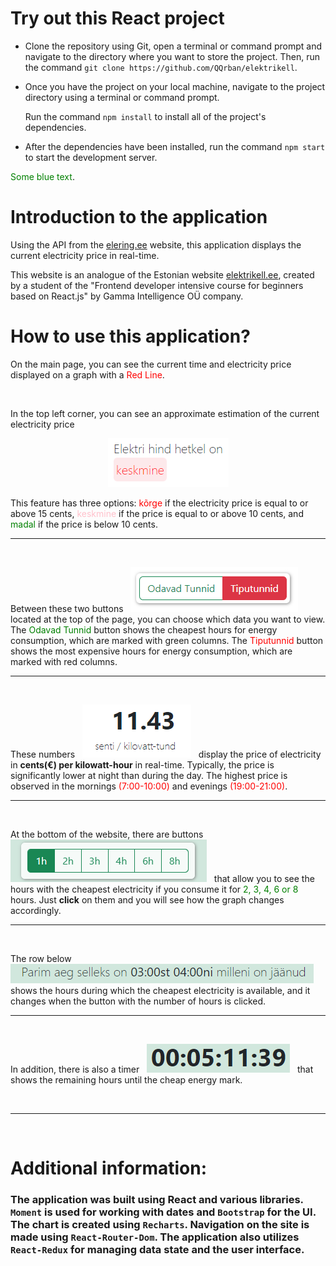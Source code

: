 


#  **Try out this React project**

- Clone the repository using Git, open a terminal or command prompt and navigate to the directory where you want to store the project. Then, run the command `git clone https://github.com/QQrban/elektrikell`.
- Once you have the project on your local machine, navigate to the project directory using a terminal or command prompt.

    Run the command `npm install` to install all of the project's dependencies.
- After the dependencies have been installed, run the command `npm start` to start the development server.


<span style="color:green">Some blue text</span>.

# Introduction to the application

Using the API from the [elering.ee](https://dashboard.elering.ee/assets/api-doc.html) website, this application displays the current electricity price in real-time. 

This website is an analogue of the Estonian website [elektrikell.ee](https://elektrikell.ee), created by a student of the "Frontend developer intensive course for beginners based on React.js" by Gamma Intelligence OÜ company.

# How to use this application?

 On the main page, you can see the current time and electricity price displayed on a graph with a <span style="color:red">Red Line</span>. 

<br/>

 In the top left corner, you can see an approximate estimation of the current electricity price

 <p align="center">
  <img src="./src/readMe-imgs/hetkel.png" />
</p>

 This feature has three options: <span style="color:red">kõrge</span> if the electricity price is equal to or above 15 cents, <span style="color:pink">keskmine</span> if the price is equal to or above 10 cents, and <span style="color:green">madal</span> if the price is below 10 cents.

<hr/>
<br/>

 Between these two buttons &nbsp; ![img](./src/readMe-imgs/buttons.png) &nbsp; located at the top of the page, you can choose which data you want to view. The <span style="color:green">Odavad Tunnid</span> button shows the cheapest hours for energy consumption, which are marked with green columns. The <span style="color:red">Tiputunnid</span> button shows the most expensive hours for energy consumption, which are marked with red columns.

<hr/>
<br/>

 These numbers &nbsp; ![img](./src/readMe-imgs/hind.png) &nbsp; display the price of electricity in **cents(€) per kilowatt-hour** in real-time. Typically, the price is significantly lower at night than during the day. The highest price is observed in the mornings <span style="color:red">(7:00-10:00)</span> and evenings <span style="color:red">(19:00-21:00)</span>.

<hr/>
<br/>

 At the bottom of the website, there are buttons &nbsp; ![img](./src/readMe-imgs/durations.png) &nbsp;  that allow you to see the hours with the cheapest electricity if you consume it for <span style="color:green">2, 3, 4, 6 or 8 </span>hours. Just **click** on them and you will see how the graph changes accordingly.
<hr/>
<br/>

 The row below &nbsp; ![img](./src/readMe-imgs/aeg.png) &nbsp; shows the hours during which the cheapest electricity is available, and it changes when the button with the number of hours is clicked.
<hr/>
<br/>

 In addition, there is also a timer &nbsp; ![img](./src/readMe-imgs/timer.png) &nbsp; that shows the remaining hours until the cheap energy mark.

<br/>
<hr/>
<br/>

# Additional information:

### The application was built using React and various libraries. `Moment` is used for working with dates and `Bootstrap` for the UI. The chart is created using `Recharts`. Navigation on the site is made using `React-Router-Dom`. The application also utilizes `React-Redux` for managing data state and the user interface.